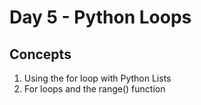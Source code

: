 # Day 5 - Python Loops
## Concepts
1. Using the for loop with Python Lists
2. For loops and the range() function
